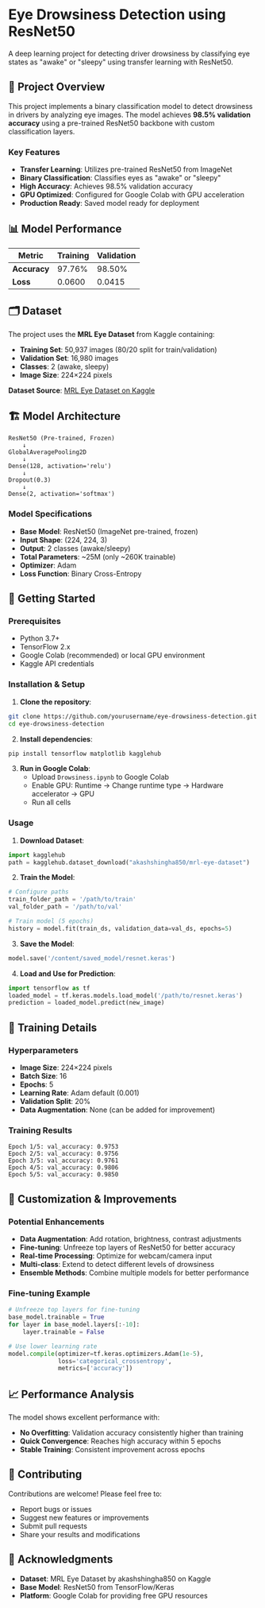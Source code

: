 # Eye Drowsiness Detection using ResNet50

A deep learning project for detecting driver drowsiness by classifying eye states as "awake" or "sleepy" using transfer learning with ResNet50.

## 🎯 Project Overview

This project implements a binary classification model to detect drowsiness in drivers by analyzing eye images. The model achieves **98.5% validation accuracy** using a pre-trained ResNet50 backbone with custom classification layers.

### Key Features
- **Transfer Learning**: Utilizes pre-trained ResNet50 from ImageNet
- **Binary Classification**: Classifies eyes as "awake" or "sleepy"
- **High Accuracy**: Achieves 98.5% validation accuracy
- **GPU Optimized**: Configured for Google Colab with GPU acceleration
- **Production Ready**: Saved model ready for deployment

## 📊 Model Performance

| Metric | Training | Validation |
|--------|----------|------------|
| **Accuracy** | 97.76% | 98.50% |
| **Loss** | 0.0600 | 0.0415 |

## 🗂️ Dataset

The project uses the **MRL Eye Dataset** from Kaggle containing:
- **Training Set**: 50,937 images (80/20 split for train/validation)
- **Validation Set**: 16,980 images  
- **Classes**: 2 (awake, sleepy)
- **Image Size**: 224×224 pixels

**Dataset Source**: [MRL Eye Dataset on Kaggle](https://www.kaggle.com/datasets/akashshingha850/mrl-eye-dataset)

## 🏗️ Model Architecture

```
ResNet50 (Pre-trained, Frozen)
    ↓
GlobalAveragePooling2D
    ↓
Dense(128, activation='relu')
    ↓
Dropout(0.3)
    ↓
Dense(2, activation='softmax')
```

### Model Specifications
- **Base Model**: ResNet50 (ImageNet pre-trained, frozen)
- **Input Shape**: (224, 224, 3)
- **Output**: 2 classes (awake/sleepy)
- **Total Parameters**: ~25M (only ~260K trainable)
- **Optimizer**: Adam
- **Loss Function**: Binary Cross-Entropy

## 🚀 Getting Started

### Prerequisites
- Python 3.7+
- TensorFlow 2.x
- Google Colab (recommended) or local GPU environment
- Kaggle API credentials

### Installation & Setup

1. **Clone the repository**:
```bash
git clone https://github.com/yourusername/eye-drowsiness-detection.git
cd eye-drowsiness-detection
```

2. **Install dependencies**:
```bash
pip install tensorflow matplotlib kagglehub
```

3. **Run in Google Colab**:
   - Upload `Drowsiness.ipynb` to Google Colab
   - Enable GPU: Runtime → Change runtime type → Hardware accelerator → GPU
   - Run all cells

### Usage

1. **Download Dataset**:
```python
import kagglehub
path = kagglehub.dataset_download("akashshingha850/mrl-eye-dataset")
```

2. **Train the Model**:
```python
# Configure paths
train_folder_path = '/path/to/train'
val_folder_path = '/path/to/val'

# Train model (5 epochs)
history = model.fit(train_ds, validation_data=val_ds, epochs=5)
```

3. **Save the Model**:
```python
model.save('/content/saved_model/resnet.keras')
```

4. **Load and Use for Prediction**:
```python
import tensorflow as tf
loaded_model = tf.keras.models.load_model('/path/to/resnet.keras')
prediction = loaded_model.predict(new_image)
```
## 🔬 Training Details

### Hyperparameters
- **Image Size**: 224×224 pixels
- **Batch Size**: 16
- **Epochs**: 5
- **Learning Rate**: Adam default (0.001)
- **Validation Split**: 20%
- **Data Augmentation**: None (can be added for improvement)

### Training Results
```
Epoch 1/5: val_accuracy: 0.9753
Epoch 2/5: val_accuracy: 0.9756  
Epoch 3/5: val_accuracy: 0.9761
Epoch 4/5: val_accuracy: 0.9806
Epoch 5/5: val_accuracy: 0.9850
```
## 🔧 Customization & Improvements

### Potential Enhancements
- **Data Augmentation**: Add rotation, brightness, contrast adjustments
- **Fine-tuning**: Unfreeze top layers of ResNet50 for better accuracy
- **Real-time Processing**: Optimize for webcam/camera input
- **Multi-class**: Extend to detect different levels of drowsiness
- **Ensemble Methods**: Combine multiple models for better performance

### Fine-tuning Example
```python
# Unfreeze top layers for fine-tuning
base_model.trainable = True
for layer in base_model.layers[:-10]:
    layer.trainable = False

# Use lower learning rate
model.compile(optimizer=tf.keras.optimizers.Adam(1e-5),
              loss='categorical_crossentropy',
              metrics=['accuracy'])
```

## 📈 Performance Analysis

The model shows excellent performance with:
- **No Overfitting**: Validation accuracy consistently higher than training
- **Quick Convergence**: Reaches high accuracy within 5 epochs
- **Stable Training**: Consistent improvement across epochs

## 🤝 Contributing

Contributions are welcome! Please feel free to:
- Report bugs or issues
- Suggest new features or improvements
- Submit pull requests
- Share your results and modifications

## 🙏 Acknowledgments

- **Dataset**: MRL Eye Dataset by akashshingha850 on Kaggle
- **Base Model**: ResNet50 from TensorFlow/Keras
- **Platform**: Google Colab for providing free GPU resources
